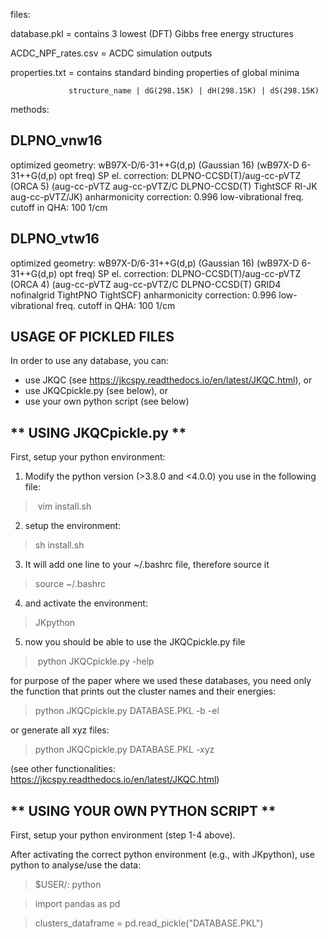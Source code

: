 files:

database.pkl = contains 3 lowest (DFT) Gibbs free energy structures

ACDC_NPF_rates.csv = ACDC simulation outputs

properties.txt = contains standard binding properties of global minima

                 structure_name | dG(298.15K) | dH(298.15K) | dS(298.15K) 

methods:

DLPNO_vnw16 
-----------
optimized geometry: wB97X-D/6-31++G(d,p) (Gaussian 16)
                    (wB97X-D 6-31++G(d,p) opt freq)
SP el. correction:  DLPNO-CCSD(T)/aug-cc-pVTZ (ORCA 5)
                    (aug-cc-pVTZ aug-cc-pVTZ/C DLPNO-CCSD(T) TightSCF RI-JK aug-cc-pVTZ/JK) 
anharmonicity correction: 0.996
low-vibrational freq. cutoff in QHA: 100 1/cm

DLPNO_vtw16 
-----------
optimized geometry: wB97X-D/6-31++G(d,p) (Gaussian 16)
                    (wB97X-D 6-31++G(d,p) opt freq)
SP el. correction:  DLPNO-CCSD(T)/aug-cc-pVTZ (ORCA 4)
                    (aug-cc-pVTZ aug-cc-pVTZ/C DLPNO-CCSD(T) GRID4 nofinalgrid TightPNO TightSCF) 
anharmonicity correction: 0.996
low-vibrational freq. cutoff in QHA: 100 1/cm

## USAGE OF PICKLED FILES

In order to use any database, you can:
* use JKQC (see https://jkcspy.readthedocs.io/en/latest/JKQC.html), or
* use JKQCpickle.py (see below), or
* use your own python script (see below)

** USING JKQCpickle.py **
-------------------------

First, setup your python environment:
1) Modify the python version (>3.8.0 and <4.0.0) you use in the following file:
  > vim install.sh
2) setup the environment:
  > sh install.sh
3) It will add one line to your ~/.bashrc file, therefore source it
  > source ~/.bashrc
4) and activate the environment:
  > JKpython
5) now you should be able to use the JKQCpickle.py file
  > python JKQCpickle.py -help

for purpose of the paper where we used these databases, you need only the function that prints out the cluster names and their energies:
  > python JKQCpickle.py DATABASE.PKL -b -el

or generate all xyz files:
  > python JKQCpickle.py DATABASE.PKL -xyz

(see other functionalities: https://jkcspy.readthedocs.io/en/latest/JKQC.html)

** USING YOUR OWN PYTHON SCRIPT **
-----------------------------

First, setup your python environment (step 1-4 above).

After activating the correct python environment (e.g., with JKpython), use python to analyse/use the data:
   > $USER/: python
   
   > import pandas as pd
   
   > clusters_dataframe = pd.read_pickle("DATABASE.PKL")
